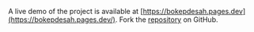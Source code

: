 A live demo of the project is available at [https://bokepdesah.pages.dev](https://bokepdesah.pages.dev/).
Fork the [repository](https://github.com/polastimirsa/bokeptkw) on GitHub.